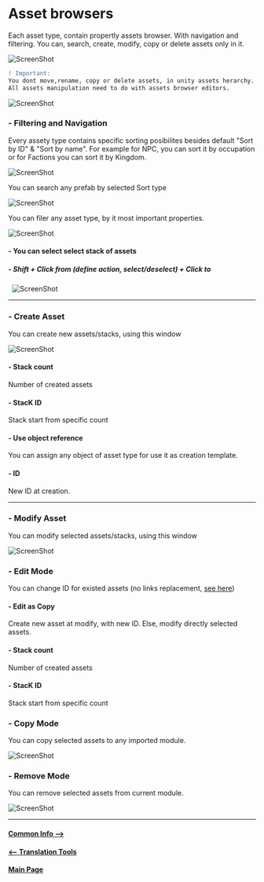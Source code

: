 # Asset browsers

Each asset type, contain propertly assets browser. 
With navigation and filtering. You can, search, create, modify, copy or delete assets only in it.

![ScreenShot](Images/asset_browser/asset_browser.PNG)

```diff
! Important:                                                                                            
You dont move,rename, copy or delete assets, in unity assets herarchy.
All assets manipulation need to do with assets browser editors.
```
![ScreenShot](Images/asset_browser/asset_mod_cop.png)

### - Filtering and Navigation
Every assety type contains specific sorting posibilites besides default "Sort by ID" &  "Sort by name".
For example for NPC, you can sort it by occupation or for Factions you can sort it by Kingdom.

![ScreenShot](Images/asset_browser/sort_by.png)

You can search any prefab by selected Sort type

![ScreenShot](Images/asset_browser/filter_by_selected_sort.PNG)

You can filer any asset type, by it most important properties.

![ScreenShot](Images/asset_browser/asset_filers.PNG)

#### - You can select select stack of assets
##### - Shift + Click from (define action, select/deselect) + Click to
&nbsp;
![ScreenShot](Images/asset_browser/smart_selection.gif)

---------------------------------------------

### - Create Asset
You can create new assets/stacks, using this window

![ScreenShot](Images/asset_browser/create_0.PNG)

#### - Stack count
Number of created assets

#### - StacK ID
Stack start from specific count

#### - Use object reference
You can assign any object of asset type for use it as creation template.

#### - ID
New ID at creation.

---------------------------------------------

### - Modify Asset
You can modify selected assets/stacks, using this window

![ScreenShot](Images/asset_browser/modify_0.PNG)

### - Edit Mode
You can change ID for existed assets (no links replacement, [see here](tips.md#--properties-windows))

#### - Edit as Copy
Create new asset at modify, with new ID. 
Else, modify directly selected assets.

#### - Stack count
Number of created assets

#### - StacK ID
Stack start from specific count

### - Copy Mode
You can copy selected assets to any imported module.

![ScreenShot](Images/asset_browser/modify_1.PNG)

### - Remove Mode
You can remove selected assets from current module.

![ScreenShot](Images/asset_browser/modify_2.PNG)

---------------------------------------------
#### [Common Info -->](tips.md)
#### [<-- Translation Tools](translations.md)

#### [Main Page](/../..)
